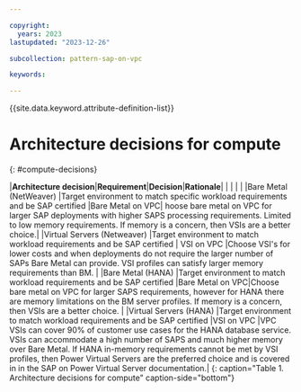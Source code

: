 ```yaml
---

copyright:
  years: 2023
lastupdated: "2023-12-26"

subcollection: pattern-sap-on-vpc

keywords:

---
```


{{site.data.keyword.attribute-definition-list}}

# Architecture decisions for compute
{: #compute-decisions}

|**Architecture decision**|**Requirement**|**Decision**|**Rationale**|
| | | |
|Bare Metal (NetWeaver) |Target environment to match specific workload requirements and be SAP certified |Bare Metal on VPC| hoose bare metal on VPC for larger SAP deployments with higher SAPS processing requirements. Limited to low memory requirements. If memory is a concern, then VSIs are a better choice.|
|Virtual Servers (Netweaver)        |Target environment to match workload requirements and be SAP certified          | VSI on VPC        |Choose VSI's for lower costs and when deployments do not require the larger number of SAPs Bare Metal can provide. VSI profiles can satisfy larger memory requirements than BM.                                                                                                                                                                      |
|Bare Metal (HANA)             |Target environment to match workload requirements and be SAP certified          |Bare Metal on VPC|Choose bare metal on VPC for larger SAPS requirements, however for HANA there are memory limitations on the BM server profiles. If memory is a concern, then VSIs are a better choice.                                                                                                                                                               |
|Virtual Servers (HANA)        |Target environment to match workload requirements and be SAP certified          |VSI on VPC        |VPC VSIs can cover 90% of customer use cases for the HANA database service. VSIs can accommodate a high number of SAPS and much higher memory over Bare Metal. If HANA in-memory requirements cannot be met by VSI profiles, then Power Virtual Servers are the preferred choice and is covered in in the SAP on Power Virtual Server documentation.|
{: caption="Table 1. Architecture decisions for compute" caption-side="bottom"}
